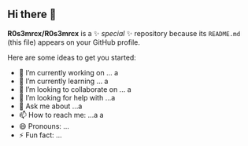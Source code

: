 ## Hi there 👋


**R0s3mrcx/R0s3mrcx** is a ✨ _special_ ✨ repository because its `README.md` (this file) appears on your GitHub profile.

Here are some ideas to get you started:

- 🔭 I’m currently working on ... a
- 🌱 I’m currently learning ... a
- 👯 I’m looking to collaborate on ... a 
- 🤔 I’m looking for help with ...a 
- 💬 Ask me about ...a 
- 📫 How to reach me: ...a a
- 😄 Pronouns: ...
- ⚡ Fun fact: ... 

